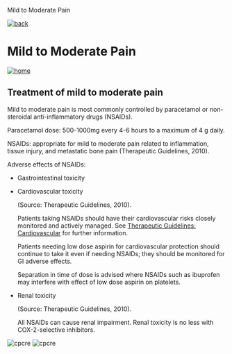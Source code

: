  Mild to Moderate Pain         

[![back](images/backarrow.png)](Treatment_Tree.html)

Mild to Moderate Pain
=====================

[![home](images/homebtn.png)](main_menu.html)

Treatment of mild to moderate pain
----------------------------------

Mild to moderate pain is most commonly controlled by paracetamol or non-steroidal anti-inflammatory drugs (NSAIDs).

Paracetamol dose: 500-1000mg every 4-6 hours to a maximum of 4 g daily.

NSAIDs: appropriate for mild to moderate pain related to inflammation, tissue injury, and metastatic bone pain (Therapeutic Guidelines, 2010).

Adverse effects of NSAIDs:

*   Gastrointestinal toxicity
*   Cardiovascular toxicity
    
    (Source: Therapeutic Guidelines, 2010).
    
    Patients taking NSAIDs should have their cardiovascular risks closely monitored and actively managed. See [Therapeutic Guidelines: Cardiovascular](http://www.tg.org.au/index.php?sectionid=42) for further information.
    
    Patients needing low dose aspirin for cardiovascular protection should continue to take it even if needing NSAIDs; they should be monitored for GI adverse effects.
    
    Separation in time of dose is advised where NSAIDs such as ibuprofen may interfere with effect of low dose aspirin on platelets.
    
*   Renal toxicity
    
    (Source: Therapeutic Guidelines, 2010).
    
    All NSAIDs can cause renal impairment. Renal toxicity is no less with COX-2-selective inhibitors.
    

![cpcre](images/banner-long-footer-whitetext.png) ![cpcre](images/acrrm.png)